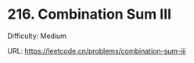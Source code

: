 # 216. Combination Sum III

Difficulty: Medium

URL: https://leetcode.cn/problems/combination-sum-iii

